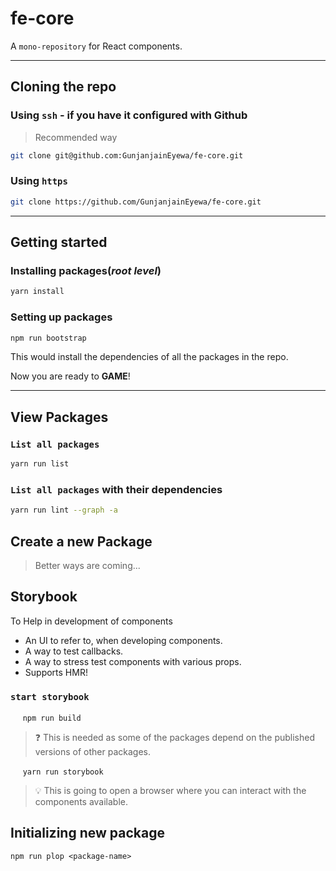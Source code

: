 # **fe-core**

A `mono-repository` for React components.

---
## **Cloning the repo**

### Using `ssh` -  if you have it configured with Github
> Recommended way

```bash
git clone git@github.com:GunjanjainEyewa/fe-core.git
```


### Using `https`
```bash
git clone https://github.com/GunjanjainEyewa/fe-core.git
```

---
## **Getting started**

### Installing packages(*root level*)

```bash
yarn install
```

### Setting up packages

```bash
npm run bootstrap
```

This would install the dependencies of all the packages in the repo.

Now you are ready to **GAME**!


---
## **View Packages**

### `List all packages`

```bash
yarn run list
```

### `List all packages` with their dependencies

```bash
yarn run lint --graph -a
```


## **Create a new Package**

> Better ways are coming...


## Storybook

To Help in development of components

- An UI to refer to, when developing components.
- A way to test callbacks.
- A way to stress test components with various props.
- Supports HMR!

### **`start storybook`**

&nbsp;&nbsp;&nbsp;&nbsp; `npm run build`
> ❓ This is needed as some of the packages depend on the published versions of other packages.

&nbsp;&nbsp;&nbsp;&nbsp; `yarn run storybook`

> 💡 This is going to open a browser where you can interact with the components available.


## Initializing new package
```
npm run plop <package-name>
```